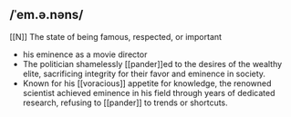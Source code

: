## /ˈem.ə.nəns/
[[N]]
The state of being famous, respected, or important

- his eminence as a movie director
- The politician shamelessly [[pander]]ed to the desires of the wealthy elite, sacrificing integrity for their favor and eminence in society.
- Known for his [[voracious]] appetite for knowledge, the renowned scientist achieved eminence in his field through years of dedicated research, refusing to [[pander]] to trends or shortcuts.